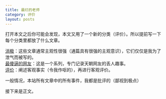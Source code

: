 ```yaml
---
title: 最烂的老师
category: 评价
layout: posts
---
```


打开本文之后你可能会发现，本文又用了一个新的分类（评价）。所以提前写一下每个分类里都放了什么文章。  

[消极](https://telechoc.github.io/category/#消极)：这些文章通常主观性很强（通篇具有很强的主观意识），它们仅仅是我为了泄气而被写的。  
[最傻逼的网友](https://telechoc.github.io/category/#最傻逼的网友)：这是一个系列，专门记录天朝网友的丢人趣事。  
[评价](https://telechoc.github.io/category/#评价)：阐述客观事实（令我作呕的），再进行客观评价。  
 
一般情况，本站所有文章中的所有事件，我都是批评的（鄙视到极点）

接下来是正文。

